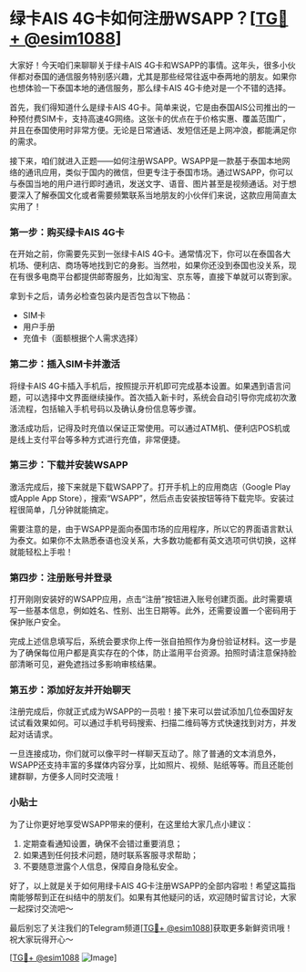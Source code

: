 # 绿卡AIS 4G卡如何注册WSAPP？[[TG💪+ @esim1088](https://t.me/s/esim1088)]

大家好！今天咱们来聊聊关于绿卡AIS 4G卡和WSAPP的事情。这年头，很多小伙伴都对泰国的通信服务特别感兴趣，尤其是那些经常往返中泰两地的朋友。如果你也想体验一下泰国本地的通信服务，那么绿卡AIS 4G卡绝对是一个不错的选择。

首先，我们得知道什么是绿卡AIS 4G卡。简单来说，它是由泰国AIS公司推出的一种预付费SIM卡，支持高速4G网络。这张卡的优点在于价格实惠、覆盖范围广，并且在泰国使用时非常方便。无论是日常通话、发短信还是上网冲浪，都能满足你的需求。

接下来，咱们就进入正题——如何注册WSAPP。WSAPP是一款基于泰国本地网络的通讯应用，类似于国内的微信，但更专注于泰国市场。通过WSAPP，你可以与泰国当地的用户进行即时通讯，发送文字、语音、图片甚至是视频通话。对于想要深入了解泰国文化或者需要频繁联系当地朋友的小伙伴们来说，这款应用简直太实用了！

### 第一步：购买绿卡AIS 4G卡

在开始之前，你需要先买到一张绿卡AIS 4G卡。通常情况下，你可以在泰国各大机场、便利店、商场等地找到它的身影。当然啦，如果你还没到泰国也没关系，现在有很多电商平台都提供邮寄服务，比如淘宝、京东等，直接下单就可以寄到家。

拿到卡之后，请务必检查包装内是否包含以下物品：
- SIM卡
- 用户手册
- 充值卡（面额根据个人需求选择）

### 第二步：插入SIM卡并激活

将绿卡AIS 4G卡插入手机后，按照提示开机即可完成基本设置。如果遇到语言问题，可以选择中文界面继续操作。首次插入新卡时，系统会自动引导你完成初次激活流程，包括输入手机号码以及确认身份信息等步骤。

激活成功后，记得及时充值以保证正常使用。可以通过ATM机、便利店POS机或是线上支付平台等多种方式进行充值，非常便捷。

### 第三步：下载并安装WSAPP

激活完成后，接下来就是下载WSAPP了。打开手机上的应用商店（Google Play或Apple App Store），搜索“WSAPP”，然后点击安装按钮等待下载完毕。安装过程很简单，几分钟就能搞定。

需要注意的是，由于WSAPP是面向泰国市场的应用程序，所以它的界面语言默认为泰文。如果你不太熟悉泰语也没关系，大多数功能都有英文选项可供切换，这样就能轻松上手啦！

### 第四步：注册账号并登录

打开刚刚安装好的WSAPP应用，点击“注册”按钮进入账号创建页面。此时需要填写一些基本信息，例如姓名、性别、出生日期等。此外，还需要设置一个密码用于保护账户安全。

完成上述信息填写后，系统会要求你上传一张自拍照作为身份验证材料。这一步是为了确保每位用户都是真实存在的个体，防止滥用平台资源。拍照时请注意保持脸部清晰可见，避免遮挡过多影响审核结果。

### 第五步：添加好友并开始聊天

注册完成后，你就正式成为WSAPP的一员啦！接下来可以尝试添加几位泰国好友试试看效果如何。可以通过手机号码搜索、扫描二维码等方式快速找到对方，并发起对话请求。

一旦连接成功，你们就可以像平时一样聊天互动了。除了普通的文本消息外，WSAPP还支持丰富的多媒体内容分享，比如照片、视频、贴纸等等。而且还能创建群聊，方便多人同时交流哦！

### 小贴士

为了让你更好地享受WSAPP带来的便利，在这里给大家几点小建议：
1. 定期查看通知设置，确保不会错过重要消息；
2. 如果遇到任何技术问题，随时联系客服寻求帮助；
3. 不要随意泄露个人信息，保障自身隐私安全。

好了，以上就是关于如何用绿卡AIS 4G卡注册WSAPP的全部内容啦！希望这篇指南能够帮到正在纠结中的朋友们。如果有其他疑问的话，欢迎随时留言讨论，大家一起探讨交流吧～

最后别忘了关注我们的Telegram频道[[TG💪+ @esim1088](https://t.me/s/esim1088)]获取更多新鲜资讯哦！祝大家玩得开心～

[[TG💪+ @esim1088](https://t.me/s/esim1088) ![Image](https://i.postimg.cc/4NQfJmqS/Snipaste-2025-05-13-00-14-12.png)]